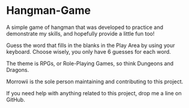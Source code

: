 # Hangman-Game

A simple game of hangman that was developed to practice and demonstrate my skills, and hopefully provide a little fun too!

Guess the word that fills in the blanks in the Play Area by using your keyboard. Choose wisely, you only have 6 guesses for each word.

The theme is RPGs, or Role-Playing Games, so think Dungeons and Dragons.

Morrowii is the sole person maintaining and contributing to this project.

If you need help with anything related to this project, drop me a line on GitHub.